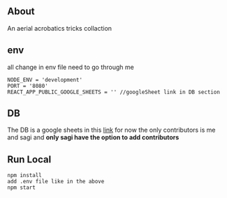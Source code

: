 ## About
An aerial acrobatics tricks collaction 

## env
all change in env file need to go through me
```
NODE_ENV = 'development'
PORT = '8080'
REACT_APP_PUBLIC_GOOGLE_SHEETS = '' //googleSheet link in DB section
```

## DB
The DB is a google sheets in this [link](https://docs.google.com/spreadsheets/d/11NqcF7C-FQtIf05DMV2fRNeiaWFCT3EaDi3t4ygR8Qo/edit?usp=sharing)
for now the only contributors is me and sagi and **only sagi have the option to add contributors** 

## Run Local
```
npm install
add .env file like in the above
npm start
```